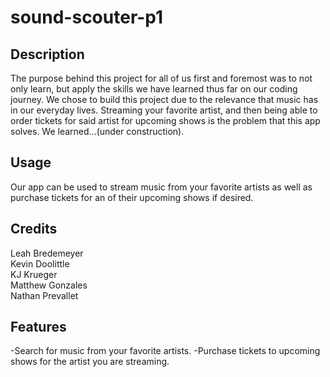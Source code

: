 # sound-scouter-p1

## Description
The purpose behind this project for all of us first and foremost was to not only learn, but apply the skills we have learned thus far on our coding journey. We chose to build this project due to the relevance that music has in our everyday lives. Streaming your favorite artist, and then being able to order tickets for said artist for upcoming shows is the problem that this app solves. We learned...(under construction).

## Usage
Our app can be used to stream music from your favorite artists as well as purchase tickets for an of their upcoming shows if desired.

## Credits
Leah Bredemeyer   
Kevin Doolittle   
KJ Krueger   
Matthew Gonzales   
Nathan Prevallet  

## Features
-Search for music from your favorite artists.
-Purchase tickets to upcoming shows for the artist you are streaming.
